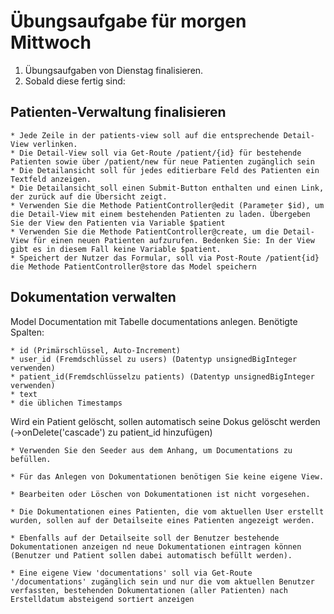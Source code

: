 # Übungsaufgabe für morgen Mittwoch

1. Übungsaufgaben von Dienstag finalisieren.
2. Sobald diese fertig sind:

## Patienten-Verwaltung finalisieren

    * Jede Zeile in der patients-view soll auf die entsprechende Detail-View verlinken.
    * Die Detail-View soll via Get-Route /patient/{id} für bestehende Patienten sowie über /patient/new für neue Patienten zugänglich sein
    * Die Detailansicht soll für jedes editierbare Feld des Patienten ein Textfeld anzeigen.
    * Die Detailansicht soll einen Submit-Button enthalten und einen Link, der zurück auf die Übersicht zeigt.
    * Verwenden Sie die Methode PatientController@edit (Parameter $id), um die Detail-View mit einem bestehenden Patienten zu laden. Übergeben Sie der View den Patienten via Variable $patient
    * Verwenden Sie die Methode PatientController@create, um die Detail-View für einen neuen Patienten aufzurufen. Bedenken Sie: In der View gibt es in diesem Fall keine Variable $patient.
    * Speichert der Nutzer das Formular, soll via Post-Route /patient{id} die Methode PatientController@store das Model speichern

## Dokumentation verwalten

Model Documentation mit Tabelle documentations anlegen. Benötigte Spalten:

    * id (Primärschlüssel, Auto-Increment)
    * user_id (Fremdschlüssel zu users) (Datentyp unsignedBigInteger verwenden)
    * patient_id(Fremdschlüsselzu patients) (Datentyp unsignedBigInteger verwenden)
    * text
    * die üblichen Timestamps

Wird ein Patient gelöscht, sollen automatisch seine Dokus gelöscht werden (->onDelete('cascade') zu patient_id hinzufügen)

    * Verwenden Sie den Seeder aus dem Anhang, um Documentations zu befüllen.

    * Für das Anlegen von Dokumentationen benötigen Sie keine eigene View.
    
    * Bearbeiten oder Löschen von Dokumentationen ist nicht vorgesehen.

    * Die Dokumentationen eines Patienten, die vom aktuellen User erstellt wurden, sollen auf der Detailseite eines Patienten angezeigt werden.

    * Ebenfalls auf der Detailseite soll der Benutzer bestehende Dokumentationen anzeigen nd neue Dokumentationen eintragen können (Benutzer und Patient sollen dabei automatisch befüllt werden).

    * Eine eigene View 'documentations' soll via Get-Route '/documentations' zugänglich sein und nur die vom aktuellen Benutzer verfassten, bestehenden Dokumentationen (aller Patienten) nach Erstelldatum absteigend sortiert anzeigen
